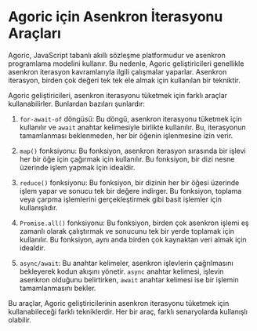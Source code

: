 
# Agoric için Asenkron İterasyonu Araçları

Agoric, JavaScript tabanlı akıllı sözleşme platformudur ve asenkron programlama modelini kullanır. Bu nedenle, Agoric geliştiricileri genellikle asenkron iterasyon kavramlarıyla ilgili çalışmalar yaparlar. Asenkron iterasyon, birden çok değeri tek tek ele almak için kullanılan bir tekniktir.

Agoric geliştiricileri, asenkron iterasyonu tüketmek için farklı araçlar kullanabilirler. Bunlardan bazıları şunlardır:

1.  `for-await-of` döngüsü: Bu döngü, asenkron iterasyonu tüketmek için kullanılır ve `await` anahtar kelimesiyle birlikte kullanılır. Bu, iterasyonun tamamlanması beklenmeden, her bir öğenin işlenmesine izin verir.
    
2.  `map()` fonksiyonu: Bu fonksiyon, asenkron iterasyon sırasında bir işlevi her bir öğe için çağırmak için kullanılır. Bu fonksiyon, bir dizi nesne üzerinde işlem yapmak için idealdir.
    
3.  `reduce()` fonksiyonu: Bu fonksiyon, bir dizinin her bir öğesi üzerinde işlem yapar ve sonucu tek bir değere indirger. Bu fonksiyon, toplama veya çarpma işlemlerini gerçekleştirmek gibi basit işlemler için kullanışlıdır.
    
4.  `Promise.all()` fonksiyonu: Bu fonksiyon, birden çok asenkron işlemi eş zamanlı olarak çalıştırmak ve sonucunu tek bir yerde toplamak için kullanılır. Bu fonksiyon, aynı anda birden çok kaynaktan veri almak için idealdir.
    
5.  `async/await`: Bu anahtar kelimeler, asenkron işlevlerin çağrılmasını bekleyerek kodun akışını yönetir. `async` anahtar kelimesi, işlevin asenkron olduğunu belirtirken, `await` anahtar kelimesi ise bir işlemin tamamlanmasını bekler.
    

Bu araçlar, Agoric geliştiricilerinin asenkron iterasyonu tüketmek için kullanabileceği farklı tekniklerdir. Her bir araç, farklı senaryolarda kullanışlı olabilir.

